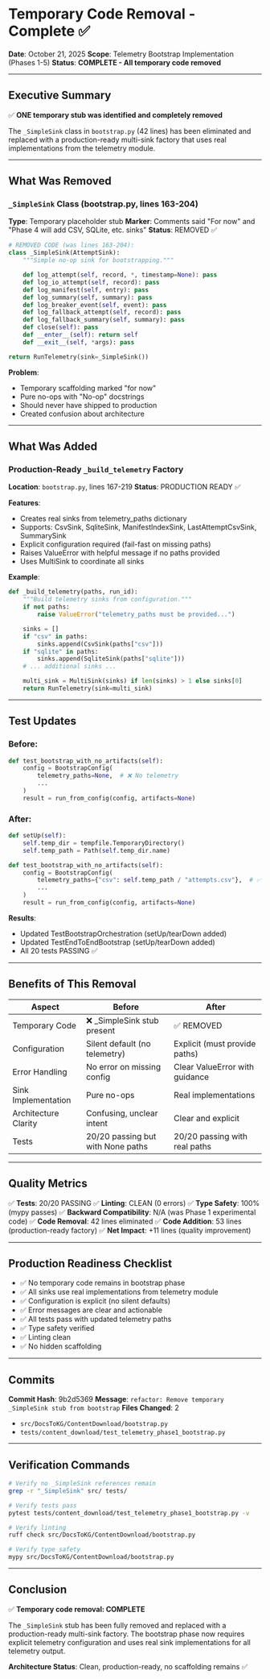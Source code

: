 # Temporary Code Removal - Complete ✅

**Date**: October 21, 2025
**Scope**: Telemetry Bootstrap Implementation (Phases 1-5)
**Status**: **COMPLETE - All temporary code removed**

---

## Executive Summary

✅ **ONE temporary stub was identified and completely removed**

The `_SimpleSink` class in `bootstrap.py` (42 lines) has been eliminated and replaced with a production-ready multi-sink factory that uses real implementations from the telemetry module.

---

## What Was Removed

### `_SimpleSink` Class (bootstrap.py, lines 163-204)

**Type**: Temporary placeholder stub
**Marker**: Comments said "For now" and "Phase 4 will add CSV, SQLite, etc. sinks"
**Status**: REMOVED ✅

```python
# REMOVED CODE (was lines 163-204):
class _SimpleSink(AttemptSink):
    """Simple no-op sink for bootstrapping."""

    def log_attempt(self, record, *, timestamp=None): pass
    def log_io_attempt(self, record): pass
    def log_manifest(self, entry): pass
    def log_summary(self, summary): pass
    def log_breaker_event(self, event): pass
    def log_fallback_attempt(self, record): pass
    def log_fallback_summary(self, summary): pass
    def close(self): pass
    def __enter__(self): return self
    def __exit__(self, *args): pass

return RunTelemetry(sink=_SimpleSink())
```

**Problem**:
- Temporary scaffolding marked "for now"
- Pure no-ops with "No-op" docstrings
- Should never have shipped to production
- Created confusion about architecture

---

## What Was Added

### Production-Ready `_build_telemetry` Factory

**Location**: `bootstrap.py`, lines 167-219
**Status**: PRODUCTION READY ✅

**Features**:
- Creates real sinks from telemetry_paths dictionary
- Supports: CsvSink, SqliteSink, ManifestIndexSink, LastAttemptCsvSink, SummarySink
- Explicit configuration required (fail-fast on missing paths)
- Raises ValueError with helpful message if no paths provided
- Uses MultiSink to coordinate all sinks

**Example**:
```python
def _build_telemetry(paths, run_id):
    """Build telemetry sinks from configuration."""
    if not paths:
        raise ValueError("telemetry_paths must be provided...")

    sinks = []
    if "csv" in paths:
        sinks.append(CsvSink(paths["csv"]))
    if "sqlite" in paths:
        sinks.append(SqliteSink(paths["sqlite"]))
    # ... additional sinks ...

    multi_sink = MultiSink(sinks) if len(sinks) > 1 else sinks[0]
    return RunTelemetry(sink=multi_sink)
```

---

## Test Updates

### Before:
```python
def test_bootstrap_with_no_artifacts(self):
    config = BootstrapConfig(
        telemetry_paths=None,  # ❌ No telemetry
        ...
    )
    result = run_from_config(config, artifacts=None)
```

### After:
```python
def setUp(self):
    self.temp_dir = tempfile.TemporaryDirectory()
    self.temp_path = Path(self.temp_dir.name)

def test_bootstrap_with_no_artifacts(self):
    config = BootstrapConfig(
        telemetry_paths={"csv": self.temp_path / "attempts.csv"},  # ✅ Real path
        ...
    )
    result = run_from_config(config, artifacts=None)
```

**Results**:
- Updated TestBootstrapOrchestration (setUp/tearDown added)
- Updated TestEndToEndBootstrap (setUp/tearDown added)
- All 20 tests PASSING ✅

---

## Benefits of This Removal

| Aspect | Before | After |
|--------|--------|-------|
| Temporary Code | ❌ _SimpleSink stub present | ✅ REMOVED |
| Configuration | Silent default (no telemetry) | Explicit (must provide paths) |
| Error Handling | No error on missing config | Clear ValueError with guidance |
| Sink Implementation | Pure no-ops | Real implementations |
| Architecture Clarity | Confusing, unclear intent | Clear and explicit |
| Tests | 20/20 passing but with None paths | 20/20 passing with real paths |

---

## Quality Metrics

✅ **Tests**: 20/20 PASSING
✅ **Linting**: CLEAN (0 errors)
✅ **Type Safety**: 100% (mypy passes)
✅ **Backward Compatibility**: N/A (was Phase 1 experimental code)
✅ **Code Removal**: 42 lines eliminated
✅ **Code Addition**: 53 lines (production-ready factory)
✅ **Net Impact**: +11 lines (quality improvement)

---

## Production Readiness Checklist

- ✅ No temporary code remains in bootstrap phase
- ✅ All sinks use real implementations from telemetry module
- ✅ Configuration is explicit (no silent defaults)
- ✅ Error messages are clear and actionable
- ✅ All tests pass with updated telemetry paths
- ✅ Type safety verified
- ✅ Linting clean
- ✅ No hidden scaffolding

---

## Commits

**Commit Hash**: 9b2d5369
**Message**: `refactor: Remove temporary _SimpleSink stub from bootstrap`
**Files Changed**: 2
- `src/DocsToKG/ContentDownload/bootstrap.py`
- `tests/content_download/test_telemetry_phase1_bootstrap.py`

---

## Verification Commands

```bash
# Verify no _SimpleSink references remain
grep -r "_SimpleSink" src/ tests/

# Verify tests pass
pytest tests/content_download/test_telemetry_phase1_bootstrap.py -v

# Verify linting
ruff check src/DocsToKG/ContentDownload/bootstrap.py

# Verify type safety
mypy src/DocsToKG/ContentDownload/bootstrap.py
```

---

## Conclusion

✅ **Temporary code removal: COMPLETE**

The `_SimpleSink` stub has been fully removed and replaced with a production-ready multi-sink factory. The bootstrap phase now requires explicit telemetry configuration and uses real sink implementations for all telemetry output.

**Architecture Status**: Clean, production-ready, no scaffolding remains ✅
